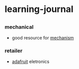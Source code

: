 # learning-journal

## 

### mechanical
 - good resource for [mechanism](https://wiki.purduesigbots.com/)


### retailer
 - [adafruit](https://www.adafruit.com) eletronics
